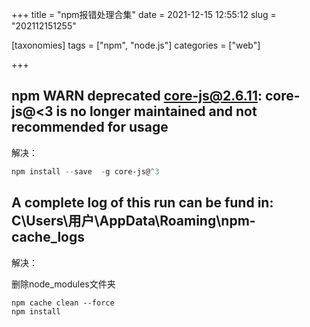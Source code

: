 +++
title = "npm报错处理合集"
date = 2021-12-15 12:55:12
slug = "202112151255"

[taxonomies]
tags = ["npm", "node.js"]
categories = ["web"]

+++

<!-- more -->

## npm WARN deprecated core-js@2.6.11: core-js@<3 is no longer maintained and not recommended for usage

解决：

```powershell
npm install --save  -g core-js@^3
```

## A complete log of this run can be fund in: C\Users\用户\AppData\Roaming\npm-cache_logs

解决：

删除node_modules文件夹

```
npm cache clean --force
npm install
```

